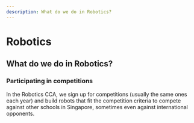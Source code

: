 ```yaml
---
description: What do we do in Robotics?
---
```


# Robotics

## What do we do in Robotics?

### Participating in competitions

In the Robotics CCA, we sign up for competitions (usually the same ones each year) and build robots that fit the competition criteria to compete against other schools in Singapore, sometimes even against international opponents.

